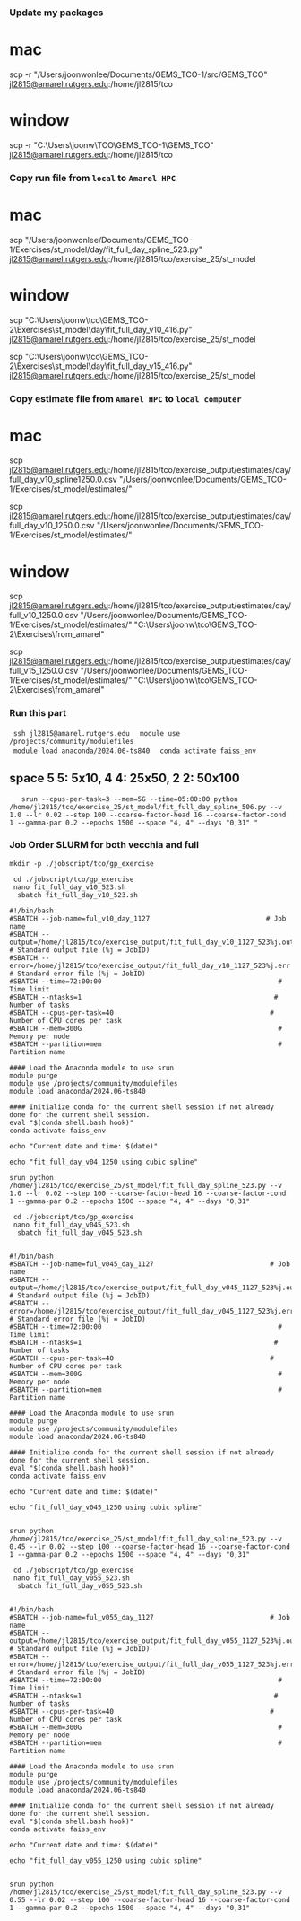 ### Update my packages
# mac
scp -r "/Users/joonwonlee/Documents/GEMS_TCO-1/src/GEMS_TCO" jl2815@amarel.rutgers.edu:/home/jl2815/tco

# window
scp -r "C:\Users\joonw\TCO\GEMS_TCO-1\GEMS_TCO" jl2815@amarel.rutgers.edu:/home/jl2815/tco 

### Copy run file from ```local``` to ```Amarel HPC```
# mac

scp "/Users/joonwonlee/Documents/GEMS_TCO-1/Exercises/st_model/day/fit_full_day_spline_523.py" jl2815@amarel.rutgers.edu:/home/jl2815/tco/exercise_25/st_model

# window

scp "C:\Users\joonw\tco\GEMS_TCO-2\Exercises\st_model\day\fit_full_day_v10_416.py" jl2815@amarel.rutgers.edu:/home/jl2815/tco/exercise_25/st_model

scp "C:\Users\joonw\tco\GEMS_TCO-2\Exercises\st_model\day\fit_full_day_v15_416.py" jl2815@amarel.rutgers.edu:/home/jl2815/tco/exercise_25/st_model


### Copy estimate file from ```Amarel HPC``` to ```local computer```

# mac


scp jl2815@amarel.rutgers.edu:/home/jl2815/tco/exercise_output/estimates/day/full_day_v10_spline1250.0.csv "/Users/joonwonlee/Documents/GEMS_TCO-1/Exercises/st_model/estimates/"


scp jl2815@amarel.rutgers.edu:/home/jl2815/tco/exercise_output/estimates/day/full_day_v10_1250.0.csv "/Users/joonwonlee/Documents/GEMS_TCO-1/Exercises/st_model/estimates/"


# window
scp jl2815@amarel.rutgers.edu:/home/jl2815/tco/exercise_output/estimates/day/full_v10_1250.0.csv "/Users/joonwonlee/Documents/GEMS_TCO-1/Exercises/st_model/estimates/"  "C:\\Users\\joonw\\tco\\GEMS_TCO-2\\Exercises\\from_amarel"

scp jl2815@amarel.rutgers.edu:/home/jl2815/tco/exercise_output/estimates/day/full_v15_1250.0.csv "/Users/joonwonlee/Documents/GEMS_TCO-1/Exercises/st_model/estimates/"  "C:\\Users\\joonw\\tco\\GEMS_TCO-2\\Exercises\\from_amarel"


### Run this part
```  ssh jl2815@amarel.rutgers.edu  ```
```  module use /projects/community/modulefiles  ```           
```  module load anaconda/2024.06-ts840  ``` 
```  conda activate faiss_env   ```


## space 5 5: 5x10, 4 4: 25x50, 2 2: 50x100


```    srun --cpus-per-task=3 --mem=5G --time=05:00:00 python /home/jl2815/tco/exercise_25/st_model/fit_full_day_spline_506.py --v 1.0 --lr 0.02 --step 100 --coarse-factor-head 16 --coarse-factor-cond 1 --gamma-par 0.2 --epochs 1500 --space "4, 4" --days "0,31" "   ```



### Job Order SLURM for both vecchia and full
```mkdir -p ./jobscript/tco/gp_exercise```     

```  cd ./jobscript/tco/gp_exercise  ```   
```  nano fit_full_day_v10_523.sh  ```        
 ```   sbatch fit_full_day_v10_523.sh   ```

``` 
#!/bin/bash
#SBATCH --job-name=ful_v10_day_1127                             # Job name
#SBATCH --output=/home/jl2815/tco/exercise_output/fit_full_day_v10_1127_523%j.out     # Standard output file (%j = JobID)
#SBATCH --error=/home/jl2815/tco/exercise_output/fit_full_day_v10_1127_523%j.err # Standard error file (%j = JobID)
#SBATCH --time=72:00:00                                            # Time limit
#SBATCH --ntasks=1                                                # Number of tasks
#SBATCH --cpus-per-task=40                                       # Number of CPU cores per task
#SBATCH --mem=300G                                                 # Memory per node
#SBATCH --partition=mem                                            # Partition name

#### Load the Anaconda module to use srun 
module purge                                              
module use /projects/community/modulefiles                 
module load anaconda/2024.06-ts840 

#### Initialize conda for the current shell session if not already done for the current shell session.
eval "$(conda shell.bash hook)"
conda activate faiss_env

echo "Current date and time: $(date)"

echo "fit_full_day_v04_1250 using cubic spline"

srun python /home/jl2815/tco/exercise_25/st_model/fit_full_day_spline_523.py --v 1.0 --lr 0.02 --step 100 --coarse-factor-head 16 --coarse-factor-cond 1 --gamma-par 0.2 --epochs 1500 --space "4, 4" --days "0,31" 
```




```  cd ./jobscript/tco/gp_exercise  ```   
```  nano fit_full_day_v045_523.sh  ```        
 ```   sbatch fit_full_day_v045_523.sh   ```

``` 

#!/bin/bash
#SBATCH --job-name=ful_v045_day_1127                             # Job name
#SBATCH --output=/home/jl2815/tco/exercise_output/fit_full_day_v045_1127_523%j.out     # Standard output file (%j = JobID)
#SBATCH --error=/home/jl2815/tco/exercise_output/fit_full_day_v045_1127_523%j.err # Standard error file (%j = JobID)
#SBATCH --time=72:00:00                                            # Time limit
#SBATCH --ntasks=1                                                # Number of tasks
#SBATCH --cpus-per-task=40                                       # Number of CPU cores per task
#SBATCH --mem=300G                                                 # Memory per node
#SBATCH --partition=mem                                            # Partition name

#### Load the Anaconda module to use srun 
module purge                                              
module use /projects/community/modulefiles                 
module load anaconda/2024.06-ts840 

#### Initialize conda for the current shell session if not already done for the current shell session.
eval "$(conda shell.bash hook)"
conda activate faiss_env

echo "Current date and time: $(date)"

echo "fit_full_day_v045_1250 using cubic spline"


srun python /home/jl2815/tco/exercise_25/st_model/fit_full_day_spline_523.py --v 0.45 --lr 0.02 --step 100 --coarse-factor-head 16 --coarse-factor-cond 1 --gamma-par 0.2 --epochs 1500 --space "4, 4" --days "0,31"

```



```  cd ./jobscript/tco/gp_exercise  ```   
```  nano fit_full_day_v055_523.sh  ```        
 ```   sbatch fit_full_day_v055_523.sh   ```

``` 

#!/bin/bash
#SBATCH --job-name=ful_v055_day_1127                             # Job name
#SBATCH --output=/home/jl2815/tco/exercise_output/fit_full_day_v055_1127_523%j.out     # Standard output file (%j = JobID)
#SBATCH --error=/home/jl2815/tco/exercise_output/fit_full_day_v055_1127_523%j.err # Standard error file (%j = JobID)
#SBATCH --time=72:00:00                                            # Time limit
#SBATCH --ntasks=1                                                # Number of tasks
#SBATCH --cpus-per-task=40                                       # Number of CPU cores per task
#SBATCH --mem=300G                                                 # Memory per node
#SBATCH --partition=mem                                            # Partition name

#### Load the Anaconda module to use srun 
module purge                                              
module use /projects/community/modulefiles                 
module load anaconda/2024.06-ts840 

#### Initialize conda for the current shell session if not already done for the current shell session.
eval "$(conda shell.bash hook)"
conda activate faiss_env

echo "Current date and time: $(date)"

echo "fit_full_day_v055_1250 using cubic spline"


srun python /home/jl2815/tco/exercise_25/st_model/fit_full_day_spline_523.py --v 0.55 --lr 0.02 --step 100 --coarse-factor-head 16 --coarse-factor-cond 1 --gamma-par 0.2 --epochs 1500 --space "4, 4" --days "0,31" 

```





